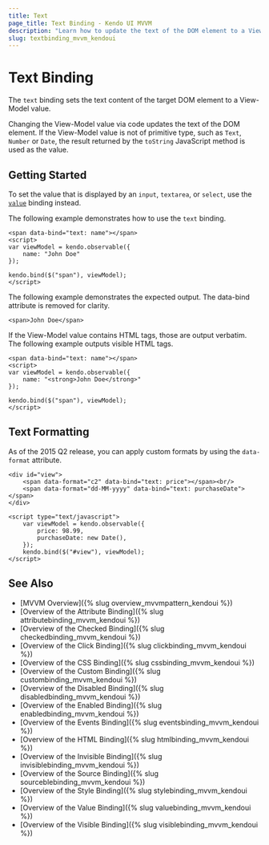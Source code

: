 ```yaml
---
title: Text
page_title: Text Binding - Kendo UI MVVM
description: "Learn how to update the text of the DOM element to a View-Model value by using the text binding in Kendo UI MVVM."
slug: textbinding_mvvm_kendoui
---
```


# Text Binding

The `text` binding sets the text content of the target DOM element to a View-Model value.

Changing the View-Model value via code updates the text of the DOM element. If the View-Model value is not of primitive type, such as `Text`, `Number` or `Date`, the result returned by the `toString` JavaScript method is used as the value.

## Getting Started

To set the value that is displayed by an `input`, `textarea`, or `select`, use the [`value`](value) binding instead.

The following example demonstrates how to use the `text` binding.

    <span data-bind="text: name"></span>
    <script>
    var viewModel = kendo.observable({
        name: "John Doe"
    });

    kendo.bind($("span"), viewModel);
    </script>

The following example demonstrates the expected output. The data-bind attribute is removed for clarity.

    <span>John Doe</span>

If the View-Model value contains HTML tags, those are output verbatim. The following example outputs visible HTML tags.

    <span data-bind="text: name"></span>
    <script>
    var viewModel = kendo.observable({
        name: "<strong>John Doe</strong>"
    });

    kendo.bind($("span"), viewModel);
    </script>

## Text Formatting

As of the 2015 Q2 release, you can apply custom formats by using the `data-format` attribute.

```dojo
<div id="view">
    <span data-format="c2" data-bind="text: price"></span><br/>
    <span data-format="dd-MM-yyyy" data-bind="text: purchaseDate"></span>
</div>

<script type="text/javascript">
    var viewModel = kendo.observable({
        price: 98.99,
        purchaseDate: new Date(),
    });
    kendo.bind($("#view"), viewModel);
</script>
```

## See Also

* [MVVM Overview]({% slug overview_mvvmpattern_kendoui %})
* [Overview of the Attribute Binding]({% slug attributebinding_mvvm_kendoui %})
* [Overview of the Checked Binding]({% slug checkedbinding_mvvm_kendoui %})
* [Overview of the Click Binding]({% slug clickbinding_mvvm_kendoui %})
* [Overview of the CSS Binding]({% slug cssbinding_mvvm_kendoui %})
* [Overview of the Custom Binding]({% slug custombinding_mvvm_kendoui %})
* [Overview of the Disabled Binding]({% slug disabledbinding_mvvm_kendoui %})
* [Overview of the Enabled Binding]({% slug enabledbinding_mvvm_kendoui %})
* [Overview of the Events Binding]({% slug eventsbinding_mvvm_kendoui %})
* [Overview of the HTML Binding]({% slug htmlbinding_mvvm_kendoui %})
* [Overview of the Invisible Binding]({% slug invisiblebinding_mvvm_kendoui %})
* [Overview of the Source Binding]({% slug sourceblebinding_mvvm_kendoui %})
* [Overview of the Style Binding]({% slug stylebinding_mvvm_kendoui %})
* [Overview of the Value Binding]({% slug valuebinding_mvvm_kendoui %})
* [Overview of the Visible Binding]({% slug visiblebinding_mvvm_kendoui %})
